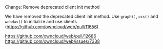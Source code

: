 Change: Remove deprecated client init method

We have removed the deprecated client init method.
Use `graph()`, `ocs()` and `webdav()` to initialize and use clients (https://github.com/owncloud/web/pull/11656).

https://github.com/owncloud/web/pull/12686
https://github.com/owncloud/web/issues/7338
